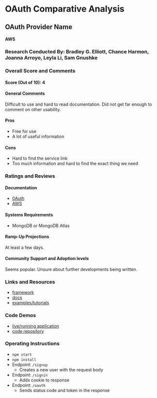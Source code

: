 # OAuth Comparative Analysis

## OAuth Provider Name 
#### AWS

### Research Conducted By: Bradley G. Elliott, Chance Harmon, Joanna Arroyo, Leyla Li, Sam Gnushke 

### Overall Score and Comments
#### Score (Out of 10): 4
#### General Comments
Difficult to use and hard to read documentation. Did not get far enough to comment on other usability. 

#### Pros
* Free for use
* A lot of useful information

#### Cons
* Hard to find the service link
* Too much information and hard to find the exact thing we need

### Ratings and Reviews
#### Documentation
* [0Auth](https://oauth.net/2/)
* [AWS](https://docs.aws.amazon.com/cognito/latest/developerguide/login-endpoint.html)

#### Systems Requirements
* MongoDB or MongoDB Atlas

#### Ramp-Up Projections
At least a few days. 

#### Community Support and Adoption levels
Seems popular. Unsure about further developments being written. 


### Links and Resources
* [framework](http://xyz.com)
* [docs](http://xyz.com)
* [examples/tutorials](http://xyz.com)

### Code Demos
* [live/running application](https://github.com/joanna-401-advanced-javascript/lab-12-www-server)
* [code repository](https://github.com/joanna-401-advanced-javascript/lab-12-auth-server)

### Operating Instructions
* `npm start`
* `npm install`
* Endpoint: `/signup`
   * Creates a new user with the request body
* Endpoint: `/signin`
   * Adds cookie to response
 * Endpoint: `/oauth`
   * Sends status code and token in the response
